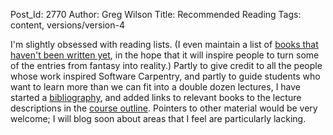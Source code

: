Post_Id: 2770
Author: Greg Wilson
Title: Recommended Reading
Tags: content, versions/version-4

<p>I'm slightly obsessed with reading lists. (I even maintain a list of <a href="http://www.third-bit.com/articles/not-on-the-shelves-2009.pdf">books that haven't been written yet</a>, in the hope that it will inspire people to turn some of the entries from fantasy into reality.) Partly to give credit to all the people whose work inspired Software Carpentry, and partly to guide students who want to learn more than we can fit into a double dozen lectures, I have started a <a href="{{root_path}}/about/biblio.html">bibliography</a>, and added links to relevant books to the lecture descriptions in the <a href="/4_0/">course outline</a>. Pointers to other material would be very welcome; I will blog soon about areas that I feel are particularly lacking.</p>

